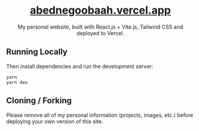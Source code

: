 <div align="center">
   <a href="https://abednegoobaah.vercel.app/">
      <h1 align="center">abednegoobaah.vercel.app</h1>
   </a>
   My personal website, built with React.js + Vite.js, Tailwind CSS and deployed to Vercel.
</div>

## Running Locally



Then install dependencies and run the development server:

```sh-session
yarn
yarn dev
```

## Cloning / Forking

Please remove all of my personal information (projects, images, etc.) before deploying your own version of this site.
